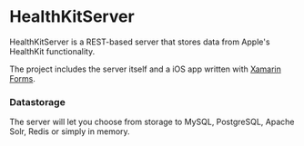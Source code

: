 HealthKitServer
===
HealthKitServer is a REST-based server that stores data from Apple's HealthKit functionality. 

The project includes the server itself and a iOS app written with [Xamarin Forms](http://xamarin.com/forms).

### Datastorage

The server will let you choose from storage to MySQL, PostgreSQL, Apache Solr, Redis or simply in memory. 